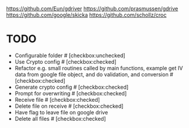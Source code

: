 https://github.com/Eun/gdriver
https://github.com/prasmussen/gdrive
https://github.com/google/skicka
https://github.com/schollz/croc

# TODO
- Configurable folder # [checkbox:unchecked]
- Use Crypto config # [checkbox:checked]
- Refactor e.g. small routines called by main functions, example get IV data from google file object, and do validation, and conversion # [checkbox:checked]
- Generate crypto config # [checkbox:checked]
- Prompt for overwriting # [checkbox:checked]
- Receive file # [checkbox:checked]
- Delete file on receive # [checkbox:checked]
- Have flag to leave file on google drive
- Delete all files # [checkbox:checked]

